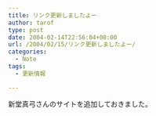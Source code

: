 ```yaml
---
title: リンク更新しましたよー
author: tarof
type: post
date: 2004-02-14T22:56:04+00:00
url: /2004/02/15/リンク更新しましたよー/
categories:
  - Note
tags:
  - 更新情報

---
```

新堂真弓さんのサイトを追加しておきました。